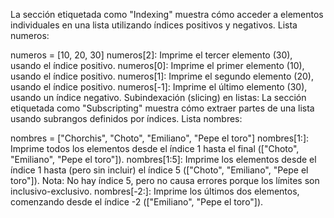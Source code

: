 La sección etiquetada como "Indexing" muestra cómo acceder a elementos individuales en una lista utilizando índices positivos y negativos.
Lista numeros:

numeros = [10, 20, 30]
numeros[2]: Imprime el tercer elemento (30), usando el índice positivo.
numeros[0]: Imprime el primer elemento (10), usando el índice positivo.
numeros[1]: Imprime el segundo elemento (20), usando el índice positivo.
numeros[-1]: Imprime el último elemento (30), usando un índice negativo.
 Subindexación (slicing) en listas:
La sección etiquetada como "Subscripting" muestra cómo extraer partes de una lista usando subrangos definidos por índices.
Lista nombres:

nombres = ["Chorchis", "Choto", "Emiliano", "Pepe el toro"]
nombres[1:]: Imprime todos los elementos desde el índice 1 hasta el final (["Choto", "Emiliano", "Pepe el toro"]).
nombres[1:5]: Imprime los elementos desde el índice 1 hasta (pero sin incluir) el índice 5 (["Choto", "Emiliano", "Pepe el toro"]). Nota: No hay índice 5, pero no causa errores porque los límites son inclusivo-exclusivo.
nombres[-2:]: Imprime los últimos dos elementos, comenzando desde el índice -2 (["Emiliano", "Pepe el toro"]).
